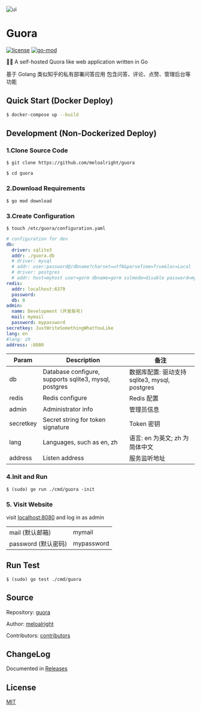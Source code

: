 ![ui](https://user-images.githubusercontent.com/11075892/90159118-80a65600-ddc2-11ea-91f4-b1afa0fe7818.png)

# Guora

[![license](https://img.shields.io/github/license/meloalright/guora)](https://opensource.org/licenses/MIT)
[![go-mod](https://img.shields.io/github/go-mod/go-version/meloalright/guora)](https://github.com/meloalright/guora)

🖖🏻 A self-hosted Quora like web application written in Go

基于 Golang 类似知乎的私有部署问答应用 包含问答、评论、点赞、管理后台等功能

## Quick Start (Docker Deploy)

```sh
$ docker-compose up --build
```

## Development (Non-Dockerized Deploy)

### 1.Clone Source Code

```shell
$ git clone https://github.com/meloalright/guora

$ cd guora
```

### 2.Download Requirements

```shell
$ go mod download
```

### 3.Create Configuration

```shell
$ touch /etc/guora/configuration.yaml
```

```yaml
# configuration for dev
db:
  driver: sqlite3
  addr: ./guora.db
  # driver: mysql
  # addr: user:password@/dbname?charset=utf8&parseTime=True&loc=Local
  # driver: postgres
  # addr: host=myhost user=gorm dbname=gorm sslmode=disable password=mypassword
redis:
  addr: localhost:6379
  password:
  db: 0
admin:
  name: Development (开发账号)
  mail: mymail
  password: mypassword
secretkey: JustWriteSomethingWhatYouLike
lang: en
#lang: zh
address: :8080
```

| Param     | Description                                           | 备注                                          |
| --------- | ----------------------------------------------------- | --------------------------------------------- |
| db        | Database configure, supports sqlite3, mysql, postgres | 数据库配置: 驱动支持 sqlite3, mysql, postgres |
| redis     | Redis configure                                       | Redis 配置                                    |
| admin     | Administrator info                                    | 管理员信息                                    |
| secretkey | Secret string for token signature                     | Token 密钥                                    |
| lang      | Languages, such as en, zh                             | 语言: en 为英文; zh 为简体中文                |
| address   | Listen address                                        | 服务监听地址                                  |

### 4.Init and Run

```shell
$ (sudo) go run ./cmd/guora -init
```

### 5. Visit Website

visit [localhost:8080](http://localhost:8080) and log in as admin

|                     |            |
| ------------------- | ---------- |
| mail (默认邮箱)     | mymail     |
| password (默认密码) | mypassword |

## Run Test

```shell
$ (sudo) go test ./cmd/guora
```

## Source

Repository: [guora](https://github.com/meloalright/guora)

Author: [meloalright](https://github.com/meloalright)

Contributors: [contributors](https://github.com/meloalright/guora/graphs/contributors)

## ChangeLog

Documented in [Releases](https://github.com/meloalright/guora/releases)

## License

[MIT](https://opensource.org/licenses/MIT)
